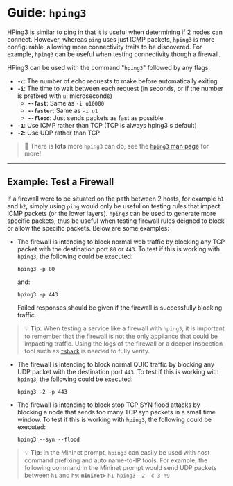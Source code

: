 # Guide: `hping3`

HPing3 is similar to ping in that it is useful when determining if 2 nodes can connect. However, whereas `ping` uses just ICMP packets, `hping3` is more configurable, allowing more connectivity traits to be discovered. For example, `hping3` can be useful when testing connectivity though a firewall.

HPing3 can be used with the command "`hping3`" followed by any flags.

  - **`-c`**: The number of echo requests to make before automatically exiting
  - **`-i`**: The time to wait between each request (in seconds, or if the number is prefixed with `u`, microseconds)
    - **`--fast`**: Same as `-i u10000`
    - **`--faster`**: Same as `-i u1`
    - **`--flood`**: Just sends packets as fast as possible
  - **`-1`**: Use ICMP rather than TCP (TCP is always hping3's default)
  - **`-2`**: Use UDP rather than TCP

> 📖 There is **lots** more `hping3` can do, see the [`hping3` man page](https://manpages.ubuntu.com/manpages/focal/en/man8/hping3.8.html) for more!

---

## Example: Test a Firewall

If a firewall were to be situated on the path between 2 hosts, for example `h1` and `h2`, simply using `ping` would only be useful on testing rules that impact ICMP packets (or the lower layers). `hping3` can be used to generate more specific packets, thus be useful when testing firewall rules deigned to block or allow the specific packets. Below are some examples:

- The firewall is intending to block normal web traffic by blocking any TCP packet with the destination port `80` or `443`. To test if this is working with `hping3`, the following could be executed:
  ```
  hping3 -p 80
  ```
  and:
  ```
  hping3 -p 443
  ```
  Failed responses should be given if the firewall is successfully blocking traffic.
> 💡 **Tip**: When testing a service like a firewall with `hping3`, it is important to remember that the firewall is not the only appliance that could be impacting traffic. Using the logs of the firewall or a deeper inspection tool such as [`tshark`](../tshark/TSHARK.md) is needed to fully verify.
- The firewall is intending to block normal QUIC traffic by blocking any UDP packet with the destination port `443`. To test if this is working with `hping3`, the following could be executed:
  ```
  hping3 -2 -p 443
  ```
- The firewall is intending to block stop TCP SYN flood attacks by blocking a node that sends too many TCP syn packets in a small time window. To test if this is working with `hping3`, the following could be executed:
  ```
  hping3 --syn --flood
  ```

> 💡 **Tip**: 
> In the Mininet prompt, `hping3` can easily be used with host command prefixing and auto name-to-IP tools.
> For example, the following command in the Mininet prompt would send UDP packets between `h1` and `h9`:
> **`mininet>`** `h1 hping3 -2 -c 3 h9` 

